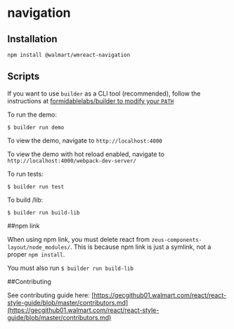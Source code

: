 # navigation

## Installation

```
npm install @walmart/wmreact-navigation
```

## Scripts

If you want to use `builder` as a CLI tool (recommended), follow the instructions at [formidablelabs/builder to modify your `PATH`](https://github.com/formidablelabs/builder#local-install)


To run the demo:

```
$ builder run demo
```

To view the demo, navigate to `http://localhost:4000`

To view the demo with hot reload enabled, navigate to `http://localhost:4000/webpack-dev-server/`

To run tests:

```
$ builder run test
```

To build /lib:

```
$ builder run build-lib
```

##npm link

When using npm link, you must delete react from `zeus-components-layout/node_modules/`. This is because npm link is just a symlink, not a proper `npm install`.

You must also run `$ builder run build-lib`

##Contributing

See contributing guide here: [https://gecgithub01.walmart.com/react/react-style-guide/blob/master/contributors.md](https://gecgithub01.walmart.com/react/react-style-guide/blob/master/contributors.md)

